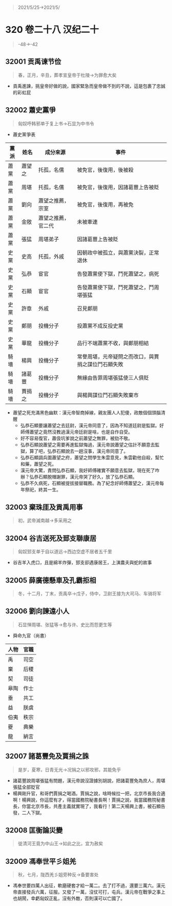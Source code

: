 > 2021/5/25->2021/5/

# 320 卷二十八 汉纪二十

> -48->-42

## 32001 贡禹谏节俭
> 春，正月，辛丑，葬孝宣皇帝于杜陵->为罪愈大矣
- 貢禹進諫，挑皇帝好做的說，國家緊急而皇帝做不到的不說，這是包裹了忠誠的彩虹屁

## 32002 蕭史黨爭
> 匈奴呼韩邪单于复上书->石显为中书令
- 蕭史黨爭表

黨派|姓名|成分來源|事件
--|--|--|--
蕭黨|蕭望之|托孤，名儒|被免官，後復用，後被殺
蕭黨|周堪|托孤，名儒|被免官，後復用，因諸葛豐上告被貶
蕭黨|劉向|蕭望之推薦，宗室|被免官，後復用，再被免
蕭黨|金敞|蕭望之推薦，官二代|未被牽連
蕭黨|張猛|周堪弟子|因諸葛豐上告被貶
史黨|史高|托孤，外戚|因朝政中被孤立，與蕭黨決裂，正常退休
史黨|弘恭|宦官|告發蕭黨使下獄，鬥死蕭望之，病死
史黨|石顯|宦官|告發蕭黨使下獄，鬥死蕭望之，鬥周堪張猛
史黨|許章|外戚|召見鄭朋
史黨|鄭朋|投機分子|投蕭黨不成反投史黨
史黨|華龍|投機分子|品行不端蕭黨不收，與鄭朋相結
騎墻|楊興|投機分子|常譽周堪，元帝疑問之而改口，與賈捐之謀位鬥石顯失敗
騎墻|諸葛豐|投機分子|無緣由告罪周堪張猛使三人俱貶
騎墻|賈捐之|投機分子|與楊興謀位鬥石顯失敗棄市

- 蕭望之死充滿黑色幽默：漢元帝智商掉線，親友團人人犯傻，政敵個個頭腦清醒
  - 弘恭石顯要讓蕭望之去廷尉，漢元帝同意了，因為不知道廷尉是監獄。好師傅蕭望之竟然沒教過漢元帝廷尉是啥，也是自作自受。
  - 好不容易復官，蕭伋坑爹說之前蕭望之無罪，被劾不敬。
  - 弘恭石顯說蕭望之需要再進監獄悔過，漢元帝說蕭望之估計不願意去監獄，算了吧，弘恭石顯說去一趟沒事，漢元帝同意了。
  - 弘恭石顯調兵圍蕭望之府，蕭望之問學生朱雲意見，朱雲勸他自殺，幫忙和藥，蕭望之死。
  - 漢元帝大驚，責問弘恭石顯，我好師傅確實不願意去監獄，現在死了咋辦？弘恭石顯脫帽謝罪，漢元帝哭了好久，放了弘恭石顯。
  - 弘恭不久病死，石顯被提拔接替職務。為了紀念好師傅蕭望之，漢元帝每年祭祀，終其一生。

## 32003 棄珠厓及貢禹用事
> 初，武帝滅南越->多采用之

## 32004 谷吉送死及郅支聯康居
> 匈奴郅支单于自以道远->西边空虚不居者五千里
- 谷吉羊入虎口，且是綿羊炸彈，郅支卻遇康居王，上演農夫與蛇的故事

## 32005 薛廣德懸車及孔霸拒相
> 冬，十二月，丁末，贡禹卒->戊子，侍中，卫尉王接为大司马、车骑将军

## 32006 劉向諫遠小人
> 石显惮周堪、张猛等->愈与许、史比而怨更生等
- 舜命九官（尚書）

人物|官職
--|--
禹|司空
棄|后稷
契|司徒
皋陶|作士
垂|共工
益|朕虞
伯夷|秩宗
夔|典樂
龍|納言

## 32007 諸葛豐免及賈捐之誅
> 是岁，夏寒，日青无光->况捐之以邪攻邪，其能免乎
- 諸葛豐說周堪張猛有問題，漢元帝說沒證據別胡說，把諸葛豐免為庶人，周堪張猛全部貶官
- 楊興剛升官，和哥們賈捐之喝酒。賈捐之說，啥時候拉一把，北京市長我合適啊！楊興說，你這麼有才，得當國務院秘書長啊！賈捐之說，我當國務院秘書長，你當北京市長，共產主義就實現了，我看行！第二天楊興上書，被石顯告發，二人下獄。

## 32008 匡衡論災變
> 徙清河王竟为中山王->如此之比，宜为赦矣

## 32009 馮奉世平彡姐羌
> 秋，七月，陇西羌彡姐旁种反->备要害处
- 馮奉世要四萬人出征，軟磨硬套才給一萬二。去了打不過，還要三萬六。漢元帝直接發兵六萬，征服。又發了一萬，沒仗可打，屯兵。漢元帝在戰爭之事上也胡鬧，幸虧匈奴正亂，沒有外敵，否則漢可以亡國了。